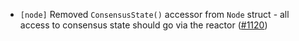 - `[node]` Removed `ConsensusState()` accessor from `Node`
  struct - all access to consensus state should go via the reactor
  ([\#1120](https://github.com/depinnetwork/por-consensus/pull/1120))
